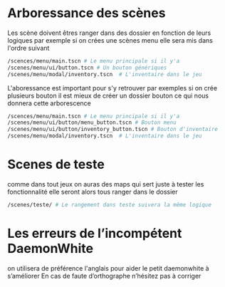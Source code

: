 # Arboressance des scènes
Les scène doivent êtres ranger dans des dossier en fonction de leurs logiques par exemple si on crées une scènes menu elle sera mis dans l'ordre suivant
```sh
/scences/menu/main.tscn # Le menu principale si il y'a  
/scenes/menu/ui/button.tscn # Un bouton génériques
/scenes/menu/modal/inventory.tscn  # L'inventaire dans le jeu
```

L'aboressance est important pour s'y retrouver par exemples si on crée plusieurs bouton il est mieux de créer un dossier bouton ce qui nous donnera cette arborescence

```sh
/scences/menu/main.tscn # Le menu principale si il y'a  
/scenes/menu/ui/button/menu_button.tscn # Bouton menu
/scenes/menu/ui/button/inventory_button.tscn # Bouton d'inventaire
/scenes/menu/modal/inventory.tscn  # L'inventaire dans le jeu
```


# Scenes de teste
comme dans tout jeux on auras des maps qui sert juste à tester les fonctionnalité elle seront alors tous ranger dans le dossier
```sh 
/scenes/teste/ # Le rangement dans teste suivera la même logique
```

# Les erreurs de l’incompétent DaemonWhite
on utilisera de préférence l'anglais pour aider le petit daemonwhite à s’améliorer En cas de faute d’orthographe n’hésitez pas à corriger